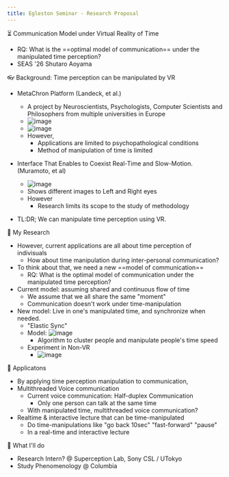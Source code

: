 ```yaml
---
title: Egleston Seminar - Research Proposal
---
```


⏳ Communication Model under Virtual Reality of Time

* RQ: What is the ==optimal model of communication== under the manipulated time perception?
* SEAS '26 Shutaro Aoyama

👓 Background: Time perception can be manipulated by VR

* MetaChron Platform (Landeck, et al.)
  
  * A project by Neuroscientists, Psychologists, Computer Scientists and Philosophers from multiple universities in Europe
  * ![image](https://gyazo.com/f7bf15a0fd1eae8de49d3946318630f9/thumb/1000)
  * ![image](https://gyazo.com/37077f9fce922340b2ed66a0586d9c3b/thumb/1000)
  * However,
    * Applications are limited to psychopathological conditions
    * Method of manipulation of time is limited
* Interface That Enables to Coexist Real-Time and Slow-Motion. (Muramoto, et al)
  
  * ![image](https://gyazo.com/2f421ff27d801d841db8139f623fb8b0/thumb/1000)
  * Shows different images to Left and Right eyes
  * However
    * Research limits its scope to the study of methodology
* TL:DR; We can manipulate time perception using VR.

💭 My Research

* However, current applications are all about time perception of indivisuals
  * How about time manipulation during inter-personal communication?
* To think about that, we need a new ==model of communication==
  * RQ: What is the optimal model of communication under the manipulated time perception?
* Current model: assuming shared and continuous flow of time
  * We assume that we all share the same "moment"
  * Communication doesn't work under time-manipulation
* New model: Live in one's manipulated time, and synchronize when needed.
  * "Elastic Sync"
  * Model: ![image](https://gyazo.com/45a4fa1c5606e3d794db4d053633ef61/thumb/1000)
    * Algorithm to cluster people and manipulate people's time speed
  * Experiment in Non-VR
    * ![image](https://gyazo.com/d012bc38a0e39ef182f9b567d499f6f6/thumb/1000)

🌟 Applicatons

* By applying time perception manipulation to communication,
* Multithreaded Voice communication
  * Current voice communication: Half-duplex Communication
    * Only one person can talk at the same time
  * With manipulated time, multithreaded voice communication?
* Realtime & interactive lecture that can be time-manipulated
  * Do time-manipulations like "go back 10sec" "fast-forward" "pause"
  * In a real-time and interactive lecture

🏃 What I'll do

* Research Intern? @ Superception Lab, Sony CSL / UTokyo
* Study Phenomenology @ Columbia
